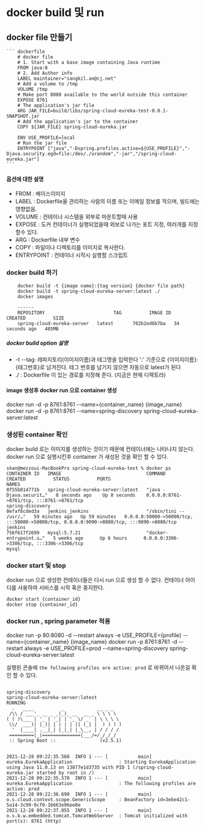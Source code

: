 # docker build 및 run
## docker file 만들기
	``` dockerfile 
		# docker file 
		# 1. Start with a base image containing Java runtime
		FROM java:8
		# 2. Add Author info
		LABEL maintainer="sangkil.an@cj.net"
		# Add a volume to /tmp
		VOLUME /tmp
		# Make port 8080 available to the world outside this container
		EXPOSE 8761
		# The application's jar file
		ARG JAR_FILE=build/libs/spring-cloud-eureka-test-0.0.1-SNAPSHOT.jar
		# Add the application's jar to the container
		COPY ${JAR_FILE} spring-cloud-eureka.jar

		ENV USE_PROFILE=local
		# Run the jar file
		ENTRYPOINT ["java","-Dspring.profiles.active=${USE_PROFILE}","-Djava.security.egd=file:/dev/./urandom","-jar","/spring-cloud-eureka.jar"]
	```
#### 옵션에 대한 설명
- FROM : 베이스이미지
- LABEL : Dockerfile울 관리하는 사람의 이름 또는 이메일 정보를 적으며, 빌드에는 영향없음.
- VOLUME : 컨테이너 시스템을 외부로 마운트할때 사용
- EXPOSE : 도커 컨테이너가 실행되었을때 외보로 나가는 포트 지정, 여러개를 지정할수 있다.
- ARG : Dockerfile 내부 변수
- COPY : 파일이나 디렉토리를 이미지로 복사한다.
- ENTRYPOINT : 컨테이너 시작시 실행할 스크립트


### docker build 하기 
```shell 
    docker build -t {image name}:{tag version} {docker file path}	
    docker build -t spring-cloud-eureka-server:latest ./	
    docker images
    
    ------
    REPOSITORY                         TAG          IMAGE ID       CREATED          SIZE
    spring-cloud-eureka-server   latest       702b2ed6b7ba   34 seconds ago   485MB
```
##### docker build option 설명
  - -t --tag: 레파지토리(이미지이름)과 테그명을 입력한다 ':' 기준으로 {이미지이름}:{테그번호}로 남겨진다.  테그 번호를 남기지 않으면 자동으로 latest가 된다 
  - ./ : Dockerfile 이 있는 경로를 지정해 준다.  (지금은 현재 디렉토라)



#### image 생성후 docker run 으로 container 생성 
docker run -d -p 8761:8761 --name={container_name} {image_name}
docker run -d -p 8761:8761 --name=spring-discovery spring-cloud-eureka-server:latest

### 생성된 container 확인 
docker build 로는 이미지를 생성하는 것이기 때문에 컨테이너에는 나타나지 않는다.
docker run 으로 실행시킨후 container 가 새성된 것을 확인 할 수 있다.
```shell
skan@mezzoui-MacBookPro spring-cloud-eureka-test % docker ps
CONTAINER ID   IMAGE                               COMMAND                  CREATED          STATUS          PORTS                                                                                      NAMES
8f55b814771b   spring-cloud-eureka-server:latest   "java -Djava.securit…"   8 seconds ago    Up 8 seconds    0.0.0.0:8761->8761/tcp, :::8761->8761/tcp                                                  spring-discovery
0efaf8cded3a   jenkins_jenkins                     "/sbin/tini -- /usr/…"   59 minutes ago   Up 59 minutes   0.0.0.0:50000->50000/tcp, :::50000->50000/tcp, 0.0.0.0:9090->8080/tcp, :::9090->8080/tcp   jenkins
756f617f2699   mysql:5.7.21                        "docker-entrypoint.s…"   5 weeks ago      Up 6 hours      0.0.0.0:3306->3306/tcp, :::3306->3306/tcp                                                  mysql
```

### docker start 및 stop
docker run 으로 생성한 컨테이너들은 다시 run 으로 생성 할 수 없다. 
컨테이너 아이디를 사용하여 서비스를 시작 혹은 중지한다.

```shell
docker start {container_id}
docker stop {container_id}
```

### docker run , spring parameter 적용 
docker run -p 80:8080 -d --restart always -e USE_PROFILE={profile} --name={container_name} {image_name}
docker run -p 8761:8761 -d --restart always -e USE_PROFILE=prod --name=spring-discovery spring-cloud-eureka-server:latest

실행된 콘솔에 `the following profiles are active: prod` 로 바뀌어서 나온걸 확인 할 수 있다.
 
```text

spring-discovery
spring-cloud-eureka-server:latest
RUNNING
  .   ____          _            __ _ _
 /\\ / ___'_ __ _ _(_)_ __  __ _ \ \ \ \
( ( )\___ | '_ | '_| | '_ \/ _` | \ \ \ \
 \\/  ___)| |_)| | | | | || (_| |  ) ) ) )
  '  |____| .__|_| |_|_| |_\__, | / / / /
 =========|_|==============|___/=/_/_/_/
 :: Spring Boot ::                (v2.5.1)


2021-12-28 09:22:35.568  INFO 1 --- [           main] eureka.EurekaApplication                 : Starting EurekaApplication using Java 11.0.13 on 13077e1d3735 with PID 1 (/spring-cloud-eureka.jar started by root in /)
2021-12-28 09:22:35.570  INFO 1 --- [           main] eureka.EurekaApplication                 : The following profiles are active: prod
2021-12-28 09:22:36.690  INFO 1 --- [           main] o.s.cloud.context.scope.GenericScope     : BeanFactory id=3ebe42c1-5a14-3c99-9cf0-16663e96ee0e
2021-12-28 09:22:37.055  INFO 1 --- [           main] o.s.b.w.embedded.tomcat.TomcatWebServer  : Tomcat initialized with port(s): 8761 (http)

```


